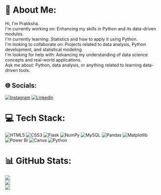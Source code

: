 # 💫 About Me:
Hi, I'm Pratiksha.<br>I'm currently working on: Enhancing my skills in Python and its data-driven modules.<br>I'm currently learning: Statistics and how to apply it using Python.<br>I'm looking to collaborate on: Projects related to data analysis, Python development, and statistical modeling.<br>I'm looking for help with: Advancing my understanding of data science concepts and real-world applications.<br>Ask me about: Python, data analysis, or anything related to learning data-driven tools.


## 🌐 Socials:
[![Instagram](https://img.shields.io/badge/Instagram-%23E4405F.svg?logo=Instagram&logoColor=white)](https://instagram.com/sunkipratiksha) [![LinkedIn](https://img.shields.io/badge/LinkedIn-%230077B5.svg?logo=linkedin&logoColor=white)](https://linkedin.com/in/pratikshasunki) 

# 💻 Tech Stack:
![HTML5](https://img.shields.io/badge/html5-%23E34F26.svg?style=for-the-badge&logo=html5&logoColor=white) ![CSS3](https://img.shields.io/badge/css3-%231572B6.svg?style=for-the-badge&logo=css3&logoColor=white) ![Flask](https://img.shields.io/badge/flask-%23000.svg?style=for-the-badge&logo=flask&logoColor=white) ![NumPy](https://img.shields.io/badge/numpy-%23013243.svg?style=for-the-badge&logo=numpy&logoColor=white) ![MySQL](https://img.shields.io/badge/mysql-4479A1.svg?style=for-the-badge&logo=mysql&logoColor=white) ![Pandas](https://img.shields.io/badge/pandas-%23150458.svg?style=for-the-badge&logo=pandas&logoColor=white) ![Matplotlib](https://img.shields.io/badge/Matplotlib-%23ffffff.svg?style=for-the-badge&logo=Matplotlib&logoColor=black) ![Power Bi](https://img.shields.io/badge/power_bi-F2C811?style=for-the-badge&logo=powerbi&logoColor=black) ![Canva](https://img.shields.io/badge/Canva-%2300C4CC.svg?style=for-the-badge&logo=Canva&logoColor=white) ![Python](https://img.shields.io/badge/python-3670A0?style=for-the-badge&logo=python&logoColor=ffdd54)
# 📊 GitHub Stats:
![](https://github-readme-stats.vercel.app/api?username=sunkipratiksha&theme=dark&hide_border=false&include_all_commits=false&count_private=false)<br/>
![](https://github-readme-streak-stats.herokuapp.com/?user=sunkipratiksha&theme=dark&hide_border=false)<br/>
![](https://github-readme-stats.vercel.app/api/top-langs/?username=sunkipratiksha&theme=dark&hide_border=false&include_all_commits=false&count_private=false&layout=compact)

